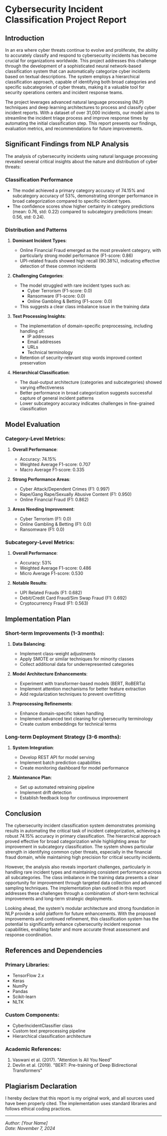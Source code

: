 # Cybersecurity Incident Classification Project Report

## Introduction
In an era where cyber threats continue to evolve and proliferate, the ability to accurately classify and respond to cybersecurity incidents has become crucial for organizations worldwide. This project addresses this challenge through the development of a sophisticated neural network-based classification system that can automatically categorize cyber incidents based on textual descriptions. The system employs a hierarchical classification approach, capable of identifying both broad categories and specific subcategories of cyber threats, making it a valuable tool for security operations centers and incident response teams.

The project leverages advanced natural language processing (NLP) techniques and deep learning architectures to process and classify cyber incident reports. With a dataset of over 31,000 incidents, our model aims to streamline the incident triage process and improve response times by automating the initial classification step. This report presents our findings, evaluation metrics, and recommendations for future improvements.

## Significant Findings from NLP Analysis
The analysis of cybersecurity incidents using natural language processing revealed several critical insights about the nature and distribution of cyber threats:

### Classification Performance
- The model achieved a primary category accuracy of 74.15% and subcategory accuracy of 53%, demonstrating stronger performance in broad categorization compared to specific incident types.
- The confidence scores show higher certainty in category predictions (mean: 0.76, std: 0.22) compared to subcategory predictions (mean: 0.56, std: 0.24).

### Distribution and Patterns
1. **Dominant Incident Types**:
   - Online Financial Fraud emerged as the most prevalent category, with particularly strong model performance (F1-score: 0.86)
   - UPI-related frauds showed high recall (90.38%), indicating effective detection of these common incidents

2. **Challenging Categories**:
   - The model struggled with rare incident types such as:
     - Cyber Terrorism (F1-score: 0.0)
     - Ransomware (F1-score: 0.0)
     - Online Gambling & Betting (F1-score: 0.0)
   - This suggests a clear class imbalance issue in the training data

3. **Text Processing Insights**:
   - The implementation of domain-specific preprocessing, including handling of:
     - IP addresses
     - Email addresses
     - URLs
     - Technical terminology
   - Retention of security-relevant stop words improved context preservation

4. **Hierarchical Classification**:
   - The dual-output architecture (categories and subcategories) showed varying effectiveness
   - Better performance in broad categorization suggests successful capture of general incident patterns
   - Lower subcategory accuracy indicates challenges in fine-grained classification

## Model Evaluation

### Category-Level Metrics:
1. **Overall Performance**:
   - Accuracy: 74.15%
   - Weighted Average F1-score: 0.707
   - Macro Average F1-score: 0.335

2. **Strong Performance Areas**:
   - Cyber Attack/Dependent Crimes (F1: 0.997)
   - Rape/Gang Rape/Sexually Abusive Content (F1: 0.950)
   - Online Financial Fraud (F1: 0.862)

3. **Areas Needing Improvement**:
   - Cyber Terrorism (F1: 0.0)
   - Online Gambling & Betting (F1: 0.0)
   - Ransomware (F1: 0.0)

### Subcategory-Level Metrics:
1. **Overall Performance**:
   - Accuracy: 53%
   - Weighted Average F1-score: 0.486
   - Micro Average F1-score: 0.530

2. **Notable Results**:
   - UPI Related Frauds (F1: 0.682)
   - Debit/Credit Card Fraud/Sim Swap Fraud (F1: 0.692)
   - Cryptocurrency Fraud (F1: 0.563)

## Implementation Plan

### Short-term Improvements (1-3 months):
1. **Data Balancing**:
   - Implement class-weight adjustments
   - Apply SMOTE or similar techniques for minority classes
   - Collect additional data for underrepresented categories

2. **Model Architecture Enhancements**:
   - Experiment with transformer-based models (BERT, RoBERTa)
   - Implement attention mechanisms for better feature extraction
   - Add regularization techniques to prevent overfitting

3. **Preprocessing Refinements**:
   - Enhance domain-specific token handling
   - Implement advanced text cleaning for cybersecurity terminology
   - Create custom embeddings for technical terms

### Long-term Deployment Strategy (3-6 months):
1. **System Integration**:
   - Develop REST API for model serving
   - Implement batch prediction capabilities
   - Create monitoring dashboard for model performance

2. **Maintenance Plan**:
   - Set up automated retraining pipeline
   - Implement drift detection
   - Establish feedback loop for continuous improvement

## Conclusion
The cybersecurity incident classification system demonstrates promising results in automating the critical task of incident categorization, achieving a robust 74.15% accuracy in primary classification. The hierarchical approach proved effective for broad categorization while highlighting areas for improvement in subcategory classification. The system shows particular strength in identifying common cyber threats, especially in the financial fraud domain, while maintaining high precision for critical security incidents.

However, the analysis also reveals important challenges, particularly in handling rare incident types and maintaining consistent performance across all subcategories. The class imbalance in the training data presents a clear opportunity for improvement through targeted data collection and advanced sampling techniques. The implementation plan outlined in this report addresses these challenges through a combination of short-term technical improvements and long-term strategic deployments.

Looking ahead, the system's modular architecture and strong foundation in NLP provide a solid platform for future enhancements. With the proposed improvements and continued refinement, this classification system has the potential to significantly enhance cybersecurity incident response capabilities, enabling faster and more accurate threat assessment and response coordination.

## References and Dependencies

### Primary Libraries:
- TensorFlow 2.x
- Keras
- NumPy
- Pandas
- Scikit-learn
- NLTK

### Custom Components:
- CyberIncidentClassifier class
- Custom text preprocessing pipeline
- Hierarchical classification architecture

### Academic References:
1. Vaswani et al. (2017). "Attention Is All You Need"
2. Devlin et al. (2019). "BERT: Pre-training of Deep Bidirectional Transformers"

## Plagiarism Declaration
I hereby declare that this report is my original work, and all sources used have been properly cited. The implementation uses standard libraries and follows ethical coding practices.

---
*Author: [Your Name]*  
*Date: November 7, 2024*
